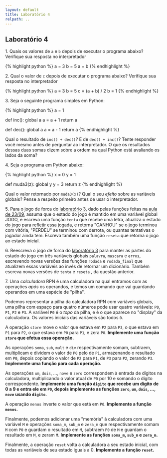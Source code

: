 ```yaml
---
layout: default
title: Laboratório 4
relpath: ..
---
```


## Laboratório 4

1\. Quais os valores de `a` e `b` depois de executar o programa abaixo? Verifique
sua resposta no interpretador

{% highlight python %}
a = 3
b = 5
a = b
{% endhighlight %}

2\. Qual o valor de `c` depois de executar o programa abaixo? Verifique
sua resposta no interpretador

{% highlight python %}
a = 3
b = 5
c = (a + b) / 2
b = 1
{% endhighlight %}

3\. Seja o seguinte programa simples em Python:

{% highlight python %}
a = 1

def inc():
    global a
    a = a + 1
    return a

def dec():
    global a
    a = a - 1
    return a
{% endhighlight %}

Qual o resultado de `inc() + dec()`? E de `dec() + inc()`? Tente
responder você mesmo antes de perguntar ao interpretador. O que 
os resultados dessas duas somas dizem sobre a ordem
na qual Python está avaliando os lados da soma?
    
4\. Seja o programa em Python abaixo:

{% highlight python %}
x = 0
y = 1

def muda3(z):
    global y
    y = 3
    return z
{% endhighlight %}

Qual o valor retornado por `muda3(x)`? Qual o seu *efeito* sobre as variáveis globais?
Pense a respeito primeiro antes de usar o interpretador.

5\. Para o jogo de forca do [laboratório 3](lab3.html), dado pelas funções
feitas na [aula de 23/09](defs2309.py), assuma que o estado do jogo é mantido
em uma variável global JOGO, e escreva uma função `tenta` que recebe uma letra,
atualiza o estado do jogo para refletir essa jogada, e retorna "GANHOU" se o jogo
terminou com vitória, "PERDEU" se terminou com derrota, ou quantas tentativas o
jogador ainda tem. Escreva também uma função `reseta` que retorna o jogo ao estado
inicial.

6\. Reescreva o jogo de forca do [laboratório 3](lab3.html) para
manter as partes do estado do jogo em três variáveis globais `palavra`, `mascara`
e `erros`, escrevendo novas versões das funções `rodada` e `rodada_final` que
atualizem essas variáveis ao invés de retornar um dicionário. Também escreva
novas versões de `tenta` e `reseta` , da questão anterior.

7\. Uma *calculadora* RPN é uma calculadora na qual entramos com as operações
*após* os operandos, e temos um comando que vai guardando operandos em uma
espécie de "pilha".

Podemos representar a pilha da calculadora RPN com variáveis globais, uma pilha
com espaço para quatro números pode usar quatro variáveis: `P0`, `P1`, `P2` e `P3`.
A variável `P0` é o *topo* da pilha, e é o que aparece no "display" da calculadora.
Os valores iniciais das variáveis são todos `0`.

A operação `store` move o valor que estava em `P2` para `P3`, o que estava em `P1` para `P2`,
o que estava em `P0` para `P1`,  e zera `P0`. **Implemente uma função
`store` que efetua essa operação.**

As operações `soma`, `sub`, `mult` e `div` respectivamente somam, subtraem, multiplicam e 
dividem o valor de `P0` pelo de `P1`, armazenando o resultado em `P0`, depois copiando o
valor de `P2` para `P1`, de `P3` para `P2`, zerando `P3`. **Implemente uma
função para cada operação.**

As operações `um`, `dois`, ..., `nove` e `zero` correspondem à entrada de dígitos na calculadora,
multiplicando o valor atual de `P0` por 10 e somando o dígito correspondente. **Implemente uma
função `digito` que recebe um dígito de 0 a 9 e entra ele em `P0`, depois implemente as funções
`zero`, `um`, `dois`, ..., `nove` usando `digito`.**

A operação `menos` inverte o valor que está em `P0`. **Implemente a função `menos`.**

Finalmente, podemos adicionar uma "memória" à calculadora com uma variável `M` e operações
`soma_m`, `sub_m` e `zera_m` que respectivamente somam `M` com `P0` e guardam o resultado em
`M`, subtraem `P0` de `M` e guardam o resultado em `M`, e zeram `M`. **Implemente as funções
`soma_m`, `sub_m` e `zera_m`.**

Finalmente, a operação `reset` volta a calculadora a seu estado inicial, com todas as variáveis de seu estado
iguais a 0. **Implemente a função `reset`.**
